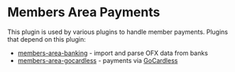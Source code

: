 Members Area Payments
=====================

This plugin is used by various plugins to handle member payments.
Plugins that depend on this plugin:

 * [members-area-banking][] - import and parse OFX data from banks
 * [members-area-gocardless][] - payments via
   [GoCardless](https://gocardless.com/?r=Z65JVARP&utm_source=website&utm_medium=copy_paste&utm_campaign=referral_scheme_50)

[members-area-banking]: https://github.com/members-area/members-area-banking
[members-area-gocardless]: https://github.com/members-area/members-area-gocardless
